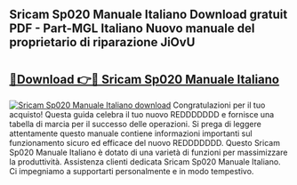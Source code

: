 ## Sricam Sp020 Manuale Italiano Download gratuit PDF - Part-MGL Italiano Nuovo manuale del proprietario di riparazione JiOvU

# <h2><a href="http://dfdp3p.blite.top/?on=Sricam+Sp020+Manuale+Italiano">🔗Download 👉🔴 Sricam Sp020 Manuale Italiano</a></h2>

[![Sricam Sp020 Manuale Italiano download](https://i.imgur.com/lujVjoI.png)](http://dfdp3p.blite.top/?on=Sricam+Sp020+Manuale+Italiano)
Congratulazioni per il tuo acquisto! Questa guida celebra il tuo nuovo REDDDDDDD e fornisce una tabella di marcia per il successo delle operazioni. Si prega di leggere attentamente questo manuale contiene informazioni importanti sul funzionamento sicuro ed efficace del nuovo REDDDDDDD. Questo Sricam Sp020 Manuale Italiano è dotato di una varietà di funzioni per massimizzare la produttività. Assistenza clienti dedicata Sricam Sp020 Manuale Italiano. Ci impegniamo a supportarti personalmente e in modo tempestivo.
